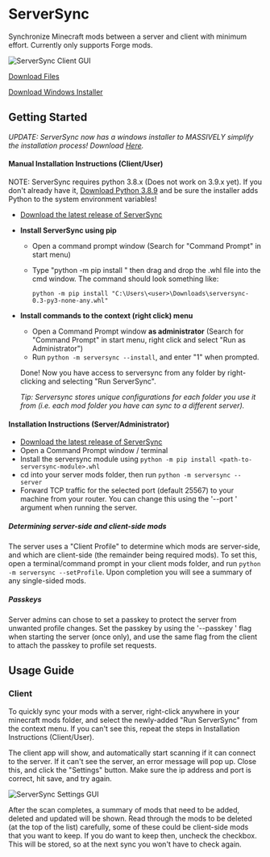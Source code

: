 # ServerSync
Synchronize Minecraft mods between a server and client with minimum effort.
Currently only supports Forge mods.


![ServerSync Client GUI](https://github.com/BoltMk0/mc_serversync/raw/main/screenshots/serversync_gui.png)

[Download Files][release]

[Download Windows Installer][installer]

[release]: https://github.com/BoltMk0/mc_serversync/releases/latest
[installer]: https://github.com/BoltMk0/mc_serversync/releases/download/v1.2/serversync_1_2_installer.exe

## Getting Started
*UPDATE: ServerSync now has a windows installer to MASSIVELY simplify the installation process! Download [Here][installer].*


#### Manual Installation Instructions (Client/User)

NOTE: ServerSync requires python 3.8.x (Does not work on 3.9.x yet). If you don't already have it,
[Download Python 3.8.9](https://www.python.org/ftp/python/3.8.9/python-3.8.9-amd64.exe) and be sure
the installer adds Python to the system environment variables!

- [Download the latest release of ServerSync][release]
- **Install ServerSync using pip**
    - Open a command prompt window (Search for "Command Prompt" in start menu)
    - Type "python -m pip install " then drag and drop the .whl file into the cmd window.
    The command should look something like:
    
        `python -m pip install "C:\Users\<user>\Downloads\serversync-0.3-py3-none-any.whl"`
- **Install commands to the context (right click) menu**
    - Open a Command Prompt window **as administrator** (Search for "Command Prompt" in start menu, right click and select "Run as Administrator")
    - Run `python -m serversync --install`, and enter "1" when prompted.

    Done! Now you have access to serversync from any folder by right-clicking and selecting "Run ServerSync". 
    
    *Tip: Serversync stores unique configurations for each folder you use it from (i.e. each mod folder 
    you have can sync to a different server).*

#### Installation Instructions (Server/Administrator)
- [Download the latest release of ServerSync][release]
- Open a Command Prompt window / terminal
- Install the serversync module using `python -m pip install <path-to-serversync-module>.whl`
- cd into your server mods folder, then run `python -m serversync --server`
- Forward TCP traffic for the selected port (default 25567) to your machine from your router.
You can change this using the '--port <int>' argument when running the server. 

##### Determining server-side and client-side mods
The server uses a "Client Profile" to determine which mods are server-side, and which are
client-side (the remainder being required mods). To set this, open a terminal/command prompt
in your client mods folder, and run `python -m serversync --setProfile`. Upon completion
you will see a summary of any single-sided mods.

##### Passkeys
Server admins can chose to set a passkey to protect the server from unwanted profile changes.
Set the passkey by using the '--passkey <str>' flag when starting the server (once only), and 
use the same flag from the client to attach the passkey to profile set requests. 


## Usage Guide
### Client
To quickly sync your mods with a server, right-click anywhere in your minecraft mods folder, and
select the newly-added "Run ServerSync" from the context menu. If you can't see this,
repeat the steps in Installation Instructions (Client/User).

The client app will show, and automatically start scanning if it can connect to the server.
If it can't see the server, an error message will pop up. Close this, and click the "Settings"
button. Make sure the ip address and port is correct, hit save, and try again.

![ServerSync Settings GUI](https://github.com/BoltMk0/mc_serversync/raw/main/screenshots/serversync_config_gui.png)



After the scan completes, a summary of mods that need to be added, deleted and updated will be shown.
Read through the mods to be deleted (at the top of the list) carefully, some of these could
be client-side mods that you want to keep. If you do want to keep then, uncheck the checkbox.
This will be stored, so at the next sync you won't have to check again.

